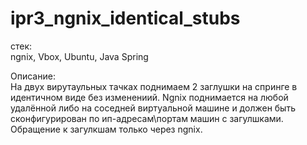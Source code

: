# ipr3_ngnix_identical_stubs

стек:\
ngnix, Vbox, Ubuntu, Java Spring

Описание:\
На двух вирутаульных тачках поднимаем 2 заглушки на спринге в идентичном виде без изменениий. Ngnix поднимается на любой удалённой либо на соседней виртуальной машине и должен быть сконфигурирован по ип-адресам\портам машин с загулшками. Обращение к загулкшам только через ngnix.

